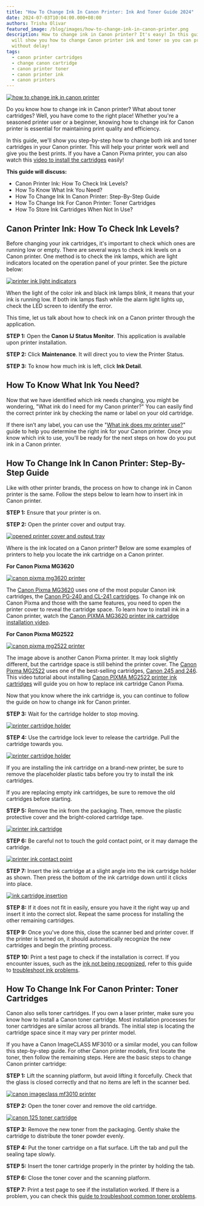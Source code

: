 ```yaml
---
title: "How To Change Ink In Canon Printer: Ink And Toner Guide 2024"
date: 2024-07-03T10:04:00.000+08:00
authors: Trisha Olivar
featured_image: /blog/images/how-to-change-ink-in-canon-printer.png
description: How to change ink in Canon printer? It's easy! In this guide, we
  will show you how to change Canon printer ink and toner so you can print
  without delay!
tags:
  - canon printer cartridges
  - change canon cartridge
  - canon printer toner
  - canon printer ink
  - canon printers
---
```

[![how to change ink in canon printer](/blog/images/how-to-change-ink-in-canon-printer.png "How to Change Ink in Canon Printer")](/blog/images/how-to-change-ink-in-canon-printer.png)

Do you know how to change ink in Canon printer? What about toner cartridges? Well, you have come to the right place! Whether you're a seasoned printer user or a beginner, knowing how to change ink for Canon printer is essential for maintaining print quality and efficiency. 

In this guide, we'll show you step-by-step how to change both ink and toner cartridges in your Canon printer. This will help your printer work well and give you the best prints. If you have a Canon Pixma printer, you can also watch this [video to install the cartridges](https://www.compandsave.com/ink-toner-how-to-video) easily!

**This guide will discuss:**

* Canon Printer Ink: How To Check Ink Levels?
* How To Know What Ink You Need?
* How To Change Ink In Canon Printer: Step-By-Step Guide
* How To Change Ink For Canon Printer: Toner Cartridges
* How To Store Ink Cartridges When Not In Use?

## Canon Printer Ink: How To Check Ink Levels?

Before changing your ink cartridges, it's important to check which ones are running low or empty. There are several ways to check ink levels on a Canon printer. One method is to check the ink lamps, which are light indicators located on the operation panel of your printer. See the picture below:

[![printer ink light indicators](/blog/images/change-ink-canon-1.png "Printer Ink Light Indicators")](/blog/images/change-ink-canon-1.png)

When the light of the color ink and black ink lamps blink, it means that your ink is running low. If both ink lamps flash while the alarm light lights up, check the LED screen to identify the error.

This time, let us talk about how to check ink on a Canon printer through the application.

**STEP 1:** Open the **Canon IJ Status Monitor**. This application is available upon printer installation.

**STEP 2:** Click **Maintenance**. It will direct you to view the Printer Status.

**STEP 3:** To know how much ink is left, click **Ink Detail**.

## How To Know What Ink You Need?

Now that we have identified which ink needs changing, you might be wondering, "What ink do I need for my Canon printer?" You can easily find the correct printer ink by checking the name or label on your old cartridge. 

If there isn’t any label, you can use the "[What ink does my printer use?](https://www.compandsave.com/what-ink-does-my-printer-use)" guide to help you determine the right ink for your Canon printer. Once you know which ink to use, you'll be ready for the next steps on how do you put ink in a Canon printer.

## How To Change Ink In Canon Printer: Step-By-Step Guide

Like with other printer brands, the process on how to change ink in Canon printer is the same. Follow the steps below to learn how to insert ink in Canon printer.

**STEP 1:** Ensure that your printer is on.

**STEP 2:** Open the printer cover and output tray.

[![opened printer cover and output tray](/blog/images/change-ink-canon-2.png "Opened Printer Cover and Output Tray")](/blog/images/change-ink-canon-2.png)

Where is the ink located on a Canon printer? Below are some examples of printers to help you locate the ink cartridge on a Canon printer.

**For Canon Pixma MG3620**

[![canon pixma mg3620 printer](/blog/images/change-ink-canon-3.png "Canon PIXMA MG3620 Printer")](/blog/images/change-ink-canon-3.png)

The [Canon Pixma MG3620](https://www.compandsave.com/canon/pixma/mg3620-ink-cartridges) uses one of the most popular Canon ink cartridges, the [Canon PG-240 and CL-241 cartridges](https://www.compandsave.com/canon/240-241-ink-cartridges-pg-240-cl-241-2-combo). To change ink on Canon Pixma and those with the same features, you need to open the printer cover to reveal the cartridge space. To learn how to install ink in a Canon printer, watch the [Canon PIXMA MG3620 printer ink cartridge installation video](https://www.youtube.com/watch?v=1bXq7Z97wjU).

**For Canon Pixma MG2522**

[![canon pixma mg2522 printer](/blog/images/change-ink-canon-4.png "Canon PIXMA MG2522 Printer")](/blog/images/change-ink-canon-4.png)

The image above is another Canon Pixma printer. It may look slightly different, but the cartridge space is still behind the printer cover. The [Canon Pixma MG2522](https://www.compandsave.com/canon/pixma/mg2522-ink-cartridges) uses one of the best-selling cartridges, [Canon 245 and 246](https://www.compandsave.com/canon/pixma/mg2522-g-6984/245-246-ink-cartridges-pg-245-cl-246-2-combo-p-11032). This video tutorial about installing [Canon PIXMA MG2522 printer ink cartridges](https://www.youtube.com/watch?v=tnnFlTxdGio) will guide you on how to replace ink cartridge Canon Pixma.

Now that you know where the ink cartridge is, you can continue to follow the guide on how to change ink for Canon printer.

**STEP 3:** Wait for the cartridge holder to stop moving.

[![printer cartridge holder](/blog/images/change-ink-canon-5.png "Printer Cartridge Holder")](/blog/images/change-ink-canon-5.png)

**STEP 4:** Use the cartridge lock lever to release the cartridge. Pull the cartridge towards you.

[![printer cartridge holder](/blog/images/change-ink-canon-6.png "Printer Cartridge Holder")](/blog/images/change-ink-canon-6.png)

If you are installing the ink cartridge on a brand-new printer, be sure to remove the placeholder plastic tabs before you try to install the ink cartridges.

If you are replacing empty ink cartridges, be sure to remove the old cartridges before starting.

**STEP 5:** Remove the ink from the packaging. Then, remove the plastic protective cover and the bright-colored cartridge tape.

[![printer ink cartridge](/blog/images/change-ink-canon-7.png "Printer Ink Cartridge")](/blog/images/change-ink-canon-7.png)

**STEP 6:** Be careful not to touch the gold contact point, or it may damage the cartridge.

[![printer ink contact point](/blog/images/change-ink-canon-8.png "Printer Ink Contact Point")](/blog/images/change-ink-canon-8.png)

**STEP 7:** Insert the ink cartridge at a slight angle into the ink cartridge holder as shown. Then press the bottom of the ink cartridge down until it clicks into place.

[![ink cartridge insertion](/blog/images/change-ink-canon-9.png "Ink Cartridge Insertion")](/blog/images/change-ink-canon-9.png)

**STEP 8:** If it does not fit in easily, ensure you have it the right way up and insert it into the correct slot. Repeat the same process for installing the other remaining cartridges.

**STEP 9:** Once you've done this, close the scanner bed and printer cover. If the printer is turned on, it should automatically recognize the new cartridges and begin the printing process.

**STEP 10:** Print a test page to check if the installation is correct. If you encounter issues, such as the [ink not being recognized](https://www.compandsave.com/override-canon-printer-not-recognizing-ink-guide), refer to this guide to [troubleshoot ink problems](https://www.compandsave.com/troubleshoot-remanufactured-ink-cartridge-problems-guide).

## How To Change Ink For Canon Printer: Toner Cartridges

Canon also sells toner cartridges. If you own a laser printer, make sure you know how to install a Canon toner cartridge. Most installation processes for toner cartridges are similar across all brands. The initial step is locating the cartridge space since it may vary per printer model. 

If you have a Canon ImageCLASS MF3010 or a similar model, you can follow this step-by-step guide. For other Canon printer models, first locate the toner, then follow the remaining steps. Here are the basic steps to change Canon printer cartridge:

**STEP 1:** Lift the scanning platform, but avoid lifting it forcefully. Check that the glass is closed correctly and that no items are left in the scanner bed.

[![canon imageclass mf3010 printer](/blog/images/change-ink-canon-10.png "Canon imageCLASS MF3010 Printer")](/blog/images/change-ink-canon-10.png)

**STEP 2:** Open the toner cover and remove the old cartridge.

[![canon 125 toner cartridge](/blog/images/change-ink-canon-11.png "Canon 125 Toner Cartridge")](/blog/images/change-ink-canon-11.png)

**STEP 3:** Remove the new toner from the packaging. Gently shake the cartridge to distribute the toner powder evenly.

**STEP 4:** Put the toner cartridge on a flat surface. Lift the tab and pull the sealing tape slowly.

**STEP 5:** Insert the toner cartridge properly in the printer by holding the tab.

**STEP 6:** Close the toner cover and the scanning platform.

**STEP 7:** Print a test page to see if the installation worked. If there is a problem, you can check this [guide to troubleshoot common toner problems](https://www.compandsave.com/troubleshoot-remanufactured-toner-cartridge-problems-guide).
